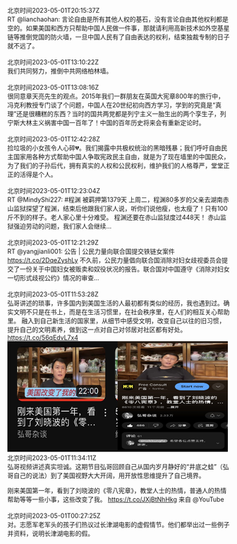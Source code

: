 北京时间2023-05-01T20:15:37Z<br>RT @lianchaohan: 言论自由是所有其他人权的基石，没有言论自由其他权利都是空的。如果美国和西方只帮助中国人民做一件事，那就请利用高新技术如外空基星链等推倒党国的防火墙，一旦中国人民有了自由表达的权利，结束独裁专制的日子就不远了。<br><br>北京时间2023-05-01T13:10:22Z<br>我们共同努力，推倒中共网络柏林墙。<br><br>北京时间2023-05-01T13:08:16Z<br>很同意章天亮先生的观点。2015年我们一群朋友在英国大宪章800年的旅行中，冯克利教授专门谈了个问题，中国人在20世纪初向西方学习，学到的究竟是“真理”还是很糟糕的东西？当时的国共两党都是列宁主义一胎生出的两个孪生子，列宁斯大林主义祸害中国一百年了！中国的百年历史将来会有重新定论时。<br><br>北京时间2023-05-01T12:42:28Z<br>捡垃圾的小女孩令人心碎💔。我们揭露中共极权统治的黑暗残暴；我们呼吁自由民主国家用各种方式帮助中国人争取宪政民主自由，就是为了现在墙里的中国民众，为了我们的子孙后代，拥有真实的人权和公民权利，维护我们的人格尊严，堂堂正正的活得是个人。<br><br>北京时间2023-05-01T12:23:04Z<br>RT @MindyShi227: #程渊 被羁押第1379天
上周二，程渊80多岁的父亲去湖南赤山监狱探望了程渊，结束后他跟我们家人说，听你们说他瘦，也太瘦了！只有100斤不到的样子。老人家心里十分难受。
程渊还要在赤山监狱度过448天！
赤山监狱强迫劳动的问题，我们家人会继续…<br><br>北京时间2023-05-01T12:21:29Z<br>RT @yangjianli001: 公告 | 公民力量向联合国提交铁链女案件 https://t.co/2DqeZyshLy 
不久前，公民力量倡向联合国消除对妇女歧视委员会提交了一份关于中国妇女被贩卖和奴役状况的报告。联合国对中国遵守《消除对妇女一切形式歧视公约》情况的审查…<br><br>北京时间2023-05-01T11:53:28Z<br>弘哥讲述的琐事，许多国内到美国生活的人最初都有类似的经历，我也遇到过。确实文明不只是在书上，而是在生活习惯里，在社会秩序里，在人们的相互关心帮助里。
融入到自己新生活的国家里，从细节中感受文明，改变自己以往的旧习惯，提升自己的文明素养，做到这一点对自己对邻居对社区都有好处。 https://t.co/56qEdvL7x4<br><img src='/temp/2023/1652883913981980673_0.jpg' width='250' height='250'><img src='/temp/2023/1652883913981980673_1.jpg' width='250' height='250'><br>北京时间2023-05-01T11:34:11Z<br>弘哥视频讲述真实坦诚。这期节目弘哥回顾自己从国内岁月静好的“井底之蛙”（弘哥自己的说法）到了美国视野大大开阔，用开放性思维提升了自己境界。

刚来美国第一年，看到了刘晓波的《零八宪章》，教堂人士的热情，普通人的热情帮助等等一些小事，这些改变了我。 https://t.co/JXjBtNhHkg 来自 @YouTube<br><br>北京时间2023-05-01T00:27:25Z<br>对。志愿军老军头的孩子们热议过长津湖电影的虚假情节。他们都举出过一些例子并资料，说明长津湖电影的假。<br><br>